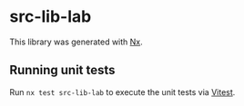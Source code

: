 # src-lib-lab

This library was generated with [Nx](https://nx.dev).

## Running unit tests

Run `nx test src-lib-lab` to execute the unit tests via [Vitest](https://vitest.dev/).
